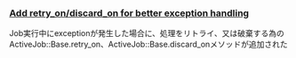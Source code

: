 ### [Add retry\_on/discard\_on for better exception handling](https://github.com/rails/rails/pull/25991)

Job実行中にexceptionが発生した場合に、処理をリトライ、又は破棄する為のActiveJob::Base.retry_on、ActiveJob::Base.discard_onメソッドが追加された
